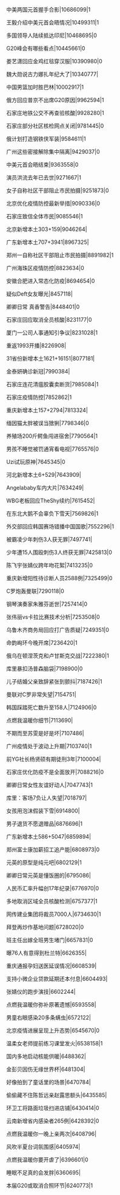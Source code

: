 中美两国元首握手合影|10686099|1

王毅介绍中美元首会晤情况|10499311|1

多国领导人陆续抵达印尼|10468695|0

G20峰会有哪些看点|10445661|0

娄艺潇回应金鸡红毯穿汉服|10390980|0

魏大勋说古力娜扎年纪大了|10340777|

中国男篮加时胜巴林|10002917|1

俄方回应普京不出席G20原因|9962594|1

石家庄地铁公交不再查验核酸|9928280|1

石家庄部分社区核检网点关闭|9781445|0

俄计划打造钢铁侠军装|9584611|1

广州这些密接解除集中隔离|9429037|0

中美元首会晤结束|9363558|0

演员洪流去年已去世|9271667|1

女子自称社区干部阻止市民拍摄|9251873|0

北京优化疫情防控最新举措|9090336|0

石家庄致信全体市民|9085546|1

北京新增本土303+159|9046264|

广东新增本土707+3941|8967325|

郑州一自称社区干部阻止市民拍摄|8891982|1

广州海珠区疫情防控|8823634|0

安徽合肥进入常态化防疫|8694654|0

疑似Deft女友曝光|8457118|

卿卿日常 真香警告|8448401|0

石家庄回应取消全员核酸|8231177|0

厦门一公司人事通知引争议|8231028|1

重返1993开播|8226908|

31省份新增本土1621+16151|8077181|

金泰妍确诊新冠|7990384|

石家庄连花清瘟胶囊卖断货|7985084|1

石家庄疫情防控|7852862|1

重庆新增本土157+2794|7813324|

缅因猫太胖被误当猞猁|7798346|0

养殖场200斤鳄鱼闯进宿舍|7790564|1

男孩不睡觉被罚通宵看电视|7765576|0

Uzi试玩原神|7645345|0

河北新增本土6+529|7643909|

Angelababy车内大片|7634249|

WBG老板回应TheShy续约|7615452|

在东北大鹅不会辜负下雪天|7569826|1

外交部回应韩国赛场错播中国国歌|7552296|1

被霸凌少年刺伤3人获无罪|7497741|

少年遭15人围殴刺伤3人终获无罪|7425813|0

陈飞宇张婧仪跨年吻花絮|7413235|0

重庆新增阳性待诊断人员2588例|7325499|0

C罗炮轰曼联|7290118|0

钢琴演奏家朱雅芬逝世|7257414|0

张伟丽vs卡拉比赛技术分析|7253508|0

乌鲁木齐商务局回应打广告质疑|7249351|0

命韵峋环今晚开席|7236420|1

俄乌在顿涅茨克和卢甘斯克交战|7222380|1

库里暴扣汤普森脑袋|7198900|0

儿子结婚父亲致辞紧张到颤抖|7187426|1

曼联对C罗非常失望|7154751|

韩国踩踏死亡数升至158人|7124906|0

点燃我温暖你细节|7113690|

不期而至苏雯是好是坏|7107486|

广州疫情处于波动上升期|7103740|1

前YG社长杨贤硕有期徒刑3年|7100004|

石家庄优化防疫不是全面放开|7088216|0

卿卿日常女性友谊好动人|7047743|1

库里：客场7负让人失望|7018797|

女孩用泡沫假装下雪|6914800|

男子退货不愿退赠品|6876696|1

广东新增本土586+5047|6859894|

郑州富士康加薪招工追产能|6808973|0

元英的原型是纯元吧|6802129|1

卿卿日常元英是懂饭圈的|6795086|

人民币汇率升幅创17年纪录|6776970|0

多地取消区域全员核酸检测|6757377|1

网传建业集团将裁员7000人|6734630|1

拜登再炒作基地问题|6728020|0

班主任出嫁全班男生堵门|6657831|0

曝76人有意得到杜兰特|6626355|

重庆通报孕妇送医延误情况|6608539|

支持小微企业贷款延期还本付息|6604493|

张婧仪的跑步演技|6602244|

点燃我温暖你弥补原著遗憾|6593558|

男童右眼感染20多条螨虫|6572122|

北京疫情进展呈现上升态势|6545670|0

温柔女老师提前练习课堂发火|6538158|1

国内多地启动核能供暖|6488362|

金彭贝因伤无缘世界杯|6481304|

好像拍到了童话里的场景|6470784|

偷偷藏不住陈哲远亲赵露思额头|6435585|

环卫工将路面垃圾扫进店铺|6430414|0

云南新增省内感染者265例|6428392|0

点燃我温暖你一晚上亲两次|6408796|

风吹半夏台词氛围感|6405974|

点燃我温暖你要开虐了|6396601|0

睡眠不足真的会发胖|6360695|

本届G20或取消合照环节|6240773|1

